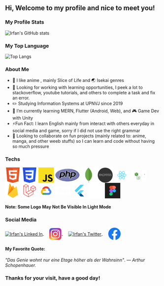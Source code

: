 ## Hi, Welcome to my profile and nice to meet you!
### My Profile Stats
![Irfan's GitHub stats](https://github-readme-stats.vercel.app/api?username=eerfunn&count_private=true&show_icons=true)

### My Top Language
![Top Langs](https://github-readme-stats.vercel.app/api/top-langs/?username=eerfunn&layout=compact)

### About Me
- 💖 I like anime , mainly Slice of Life and 🌏 Isekai genres
- 🗼 Looking for working with learning opportunities, I peek a lot to stackoverflow, youtube tutorials, and others to complete a task and fix an error.
- ✏️ Studying Information Systems at UPNVJ since 2019
- 🌱 I’m currently learning MERN, Flutter (Android, Web), and 🎮 Game Dev with Unity
- ⚡Fun Fact: I learn English mainly from interact with others everyday in social media and game, sorry if I did not use the right grammar
- 👯 Looking to collaborate on fun projects (mainly related to: anime, manga, and other weeb stuffs) so I can learn and code without having so much pressure
### Techs
<p>
<a href="https://en.wikipedia.org/wiki/HTML"><img align="center" alt="HTML 5" width="50px" src="https://raw.githubusercontent.com/eerfunn/eerfunn/main/assets/html.svg"/></a>
<a href="https://en.wikipedia.org/wiki/CSS"><img align="center" alt="CSS 3" width="50px" src="https://raw.githubusercontent.com/eerfunn/eerfunn/main/assets/css.svg"/></a>
<a href="https://developer.mozilla.org/en-US/docs/Web/javascript"><img align="center" alt="Javascript" width="50px" src="https://raw.githubusercontent.com/eerfunn/eerfunn/main/assets/js.svg"/></a>
<a href="https://www.php.net/"><img align="center" alt="PHP" width="80px" src="https://raw.githubusercontent.com/eerfunn/eerfunn/main/assets/php.svg"/></a>
<a href="https://www.mongodb.com/"><img align="center" alt="Mongo DB" width="50px" src="https://raw.githubusercontent.com/eerfunn/eerfunn/main/assets/mongo.png"/></a>
<a href="http://expressjs.com/"><img align="center" alt="Express JS" width="50px" src="https://raw.githubusercontent.com/eerfunn/eerfunn/main/assets/express.png"/></a>
<a href="https://reactjs.org/"><img align="center" alt="React JS" width="50px" src="https://raw.githubusercontent.com/eerfunn/eerfunn/main/assets/react.png"/></a>
<a href="https://nodejs.org/en/"><img align="center" alt="Node JS" width="50px" src="https://raw.githubusercontent.com/eerfunn/eerfunn/main/assets/nodejs.svg"/></a>
<a href="https://firebase.google.com/"><img align="center" alt="Firebase" width="50px" src="https://raw.githubusercontent.com/eerfunn/eerfunn/main/assets/firebase.png"/></a>
<a href="https://laravel.com/"><img align="center" alt="Laravel" width="50px" src="https://raw.githubusercontent.com/eerfunn/eerfunn/main/assets/laravel.png"/></a>
<a href="https://cloud.google.com/"><img align="center" alt="Google Cloud" width="50px" src="https://raw.githubusercontent.com/eerfunn/eerfunn/main/assets/gcp.png"/></a>
<a href="https://unity.com/solutions/game"><img align="center" alt="Google Cloud" width="50px" src="https://raw.githubusercontent.com/eerfunn/eerfunn/main/assets/unity.png"/></a>
<a href="https://flutter.dev/"><img align="center" alt="Flutter" width="50px" src="https://raw.githubusercontent.com/eerfunn/eerfunn/main/assets/flutter.png"/></a>
<a href="https://git-scm.com/"><img align="center" alt="Git" width="50px" src="https://raw.githubusercontent.com/eerfunn/eerfunn/main/assets/git.svg"/></a>
<a href="https://www.figma.com/"><img align="center" alt="Figma" width="50px" src="https://raw.githubusercontent.com/eerfunn/eerfunn/main/assets/figma.svg"/></a>
</p>

#### Note: Some Logo May Not Be Visible In Light Mode

### Social Media
<a href="https://www.linkedin.com/in/irfannadabs/">
  <img align="center" alt="Irfan's Linked In" width="40px" src="https://raw.githubusercontent.com/peterthehan/peterthehan/master/assets/linkedin.svg" />
</a>
&ensp;&ensp;
<a href="https://www.instagram.com/irfannbsin/">
  <img align="center" alt="Irfan's Instagram" width="40px" src="https://raw.githubusercontent.com/eerfunn/eerfunn/main/assets/instagram.svg" />
</a>
&ensp;&ensp;
<a href="https://www.twitter.com/irfannadabs">
  <img align="center" alt="Irfan's Twitter" width="40px" src="https://raw.githubusercontent.com/peterthehan/peterthehan/master/assets/twitter.svg" />
</a>
&ensp;&ensp;
<a href="https://www.facebook.com/profile.php?id=100078145747771">
<img align="center" alt="Irfan's Facebook" width="40px" src="https://raw.githubusercontent.com/eerfunn/eerfunn/main/assets/facebook.png"/></a>

#### My Favorite Quote:
*"Das Genie wohnt nur eine Etage höher als der Wahnsinn"*. 
*— Arthur Schopenhauer.*
### Thanks for your visit, have a good day!
<!--
Attribution

Instagram Logo: By Instagram - Own work, Public Domain, https://commons.wikimedia.org/w/index.php?curid=48863359
PHP Logo: Colin Viebrock released the PHP logo as Creative Commons Attribution-Share Alike 4.0 International
Git Logo: By Jason Long - http://git-scm.com/downloads/logos, CC BY 3.0, https://commons.wikimedia.org/w/index.php?curid=52567855
CSS Logo: By daPhyre (File:CSS3 and HTML5 logos and wordmarks.svg)Elfi (File:CSS3 logo and wordmark.svg)ExE Boss - File:CSS3 and HTML5 logos and wordmarks.svgFile:CSS3 logo and wordmark.svg, CC BY 3.0, https://commons.wikimedia.org/w/index.php?curid=107268458
HTML Logo: By W3C - http://www.w3.org/html/logo/index.html, CC BY 3.0, https://commons.wikimedia.org/w/index.php?curid=12868160
JavaScript Logo: By Chris Williams - GitHub.com, Public Domain, https://commons.wikimedia.org/w/index.php?curid=20806506
-->
<!--
**eerfunn/eerfunn** is a ✨ _special_ ✨ repository because its `README.md` (this file) appears on your GitHub profile.


Here are some ideas to get you started:

- 🔭 I’m currently working on ...
- 🌱 I’m currently learning ...
- 👯 I’m looking to collaborate on ...
- 🤔 I’m looking for help with ...
- 💬 Ask me about ...
- 📫 How to reach me: ...
- 😄 Pronouns: ...
- ⚡ Fun fact: ...
-->
